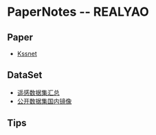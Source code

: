 # PaperNotes -- REALYAO
## Paper
* [Kssnet](kssnet.md)
  
## DataSet
* [遥感数据集汇总](https://aistudio.baidu.com/aistudio/projectdetail/882508)
* [公开数据集国内镜像](https://gas.graviti.cn/open-datasets)

## Tips
